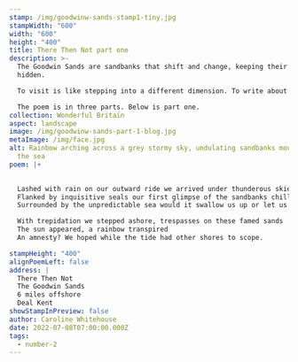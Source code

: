 ```yaml
---
stamp: /img/goodwinw-sands-stamp1-tiny.jpg
stampWidth: "600"
width: "600"
height: "400"
title: There Then Not part one
description: >-
  The Goodwin Sands are sandbanks that shift and change, keeping their secrets
  hidden. 

  To visit is like stepping into a different dimension. To write about the sandbanks demanded so much more than a few lines. 

  The poem is in three parts. Below is part one.
collection: Wonderful Britain
aspect: landscape
image: /img/goodwinw-sands-part-1-blog.jpg
metaImage: /img/face.jpg
alt: Rainbow arching across a grey stormy sky, undulating sandbanks moulded by
  the sea
poem: |+
  

  Lashed with rain on our outward ride we arrived under thunderous skies
  Flanked by inquisitive seals our first glimpse of the sandbanks chilled
  Surrounded by the unpredictable sea would it swallow us up or let us be?

  With trepidation we stepped ashore, trespasses on these famed sands
  The sun appeared, a rainbow transpired
  An amnesty? We hoped while the tide had other shores to scope.

stampHeight: "400"
alignPoemLeft: false
address: |
  There Then Not
  The Goodwin Sands
  6 miles offshore 
  Deal Kent
showStampInPreview: false
author: Caroline Whitehouse
date: 2022-07-08T07:00:00.000Z
tags:
  - number-2
---
```

